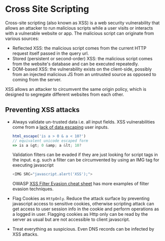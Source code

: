 # Cross Site Scripting

Cross-site scripting (also known as XSS) is a web security vulnerability that allows an attacker to run malicious scripts while a user visits or interacts with a vulnerable website or app. The malicious script can originate from various sources:

* Reflected XSS: the malicious script comes from the current HTTP request itself passed in the query url.
* Stored (persistent or second-order) XSS: the malicious script comes from the website's database and can be executed repeatedly.
* DOM-based XSS: the vulnerability exists on the client-side, possibly from an injected malicious JS from an untrusted source as opposed to coming from the server.

XSS allows an attacker to circumvent the same origin policy, which is designed to segregate different websites from each other.

## Preventing XSS attacks

* Always validate un-trusted data i.e. all input fields. XSS vulnerabilities come from a [lack of data escaping](https://blog.sqreen.com/reflected-xss/) user inputs.

    ```javascript
    html_escape('is a > 0 & a < 10?')
    // equivalent unicode escaped form
    => is a &gt; 0 &amp; a &lt; 10?
    ```

    Validation filters can be evaded if they are just looking for script tags in the input. e.g. such a filter can be circumvented by using an IMG tag for executing javascript

    ```javascript
    <IMG SRC="javascript.alert('XSS');">
    ```

    OWASP [XSS Filter Evasion cheat sheet](https://www.owasp.org/index.php/XSS_Filter_Evasion_Cheat_Sheet) has more examples of filter evasion techniques.
* Flag Cookies as `HttpOnly`. Reduce the attack surface by preventing javascript access to sensitive cookies, otherwise scripting attack can get access to user session info in the cookie and perform operations as a logged in user. Flagging cookies as Http only can be read by the server as usual but are not accessible to client javascript.
* Treat everything as suspicious. Even DNS records can be infected by XSS attacks.